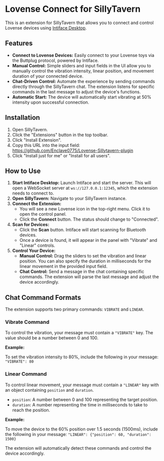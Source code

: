 
# Lovense Connect for SillyTavern

This is an extension for SillyTavern that allows you to connect and control Lovense devices using [Intiface Desktop](https://intiface.com/).

## Features

*   **Connect to Lovense Devices:** Easily connect to your Lovense toys via the Buttplug protocol, powered by Intiface.
*   **Manual Control:** Simple sliders and input fields in the UI allow you to manually control the vibration intensity, linear position, and movement duration of your connected device.
*   **Chat-Driven Control:** Automate the experience by sending commands directly through the SillyTavern chat. The extension listens for specific commands in the last message to adjust the device's functions.
*   **Automatic Start:** The device will automatically start vibrating at 50% intensity upon successful connection.

## Installation

1.  Open SillyTavern.
2.  Click the "Extensions" button in the top toolbar.
3.  Click "Install Extension".
4.  Copy this URL into the input field: https://github.com/Enclave0775/Lovense-Sillytavern-plugin
5.  Click "Install just for me" or "Install for all users".

## How to Use

1.  **Start Intiface Desktop:** Launch Intiface and start the server. This will open a WebSocket server at `ws://127.0.0.1:12345`, which the extension needs to connect to.
2.  **Open SillyTavern:** Navigate to your SillyTavern instance.
3.  **Connect the Extension:**
    *   You will see a new Lovense icon in the top-right menu. Click it to open the control panel.
    *   Click the **Connect** button. The status should change to "Connected".
4.  **Scan for Devices:**
    *   Click the **Scan** button. Intiface will start scanning for Bluetooth devices.
    *   Once a device is found, it will appear in the panel with "Vibrate" and "Linear" controls.
5.  **Control Your Device:**
    *   **Manual Control:** Drag the sliders to set the vibration and linear position. You can also specify the duration in milliseconds for the linear movement in the provided input field.
    *   **Chat Control:** Send a message in the chat containing specific commands. The extension will parse the last message and adjust the device accordingly.

## Chat Command Formats

The extension supports two primary commands: `VIBRATE` and `LINEAR`.

### Vibrate Command

To control the vibration, your message must contain a `"VIBRATE"` key. The value should be a number between 0 and 100.

**Example:**

To set the vibration intensity to 80%, include the following in your message:
`"VIBRATE": 80`

### Linear Command

To control linear movement, your message must contain a `"LINEAR"` key with an object containing `position` and `duration`.
*   `position`: A number between 0 and 100 representing the target position.
*   `duration`: A number representing the time in milliseconds to take to reach the position.

**Example:**

To move the device to the 60% position over 1.5 seconds (1500ms), include the following in your message:
`"LINEAR": {"position": 60, "duration": 1500}`

The extension will automatically detect these commands and control the device accordingly.
